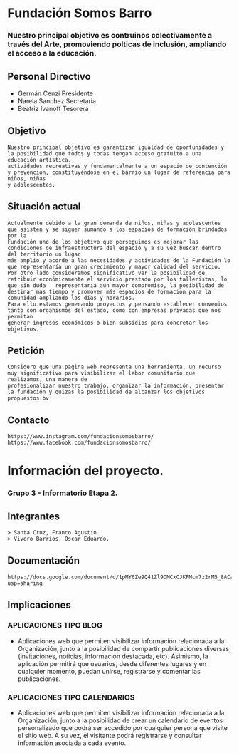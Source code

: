 # Fundación Somos Barro
### Nuestro principal objetivo es contruinos colectivamente a través del Arte, promoviendo polticas de inclusión, ampliando el acceso a la educación. 

## Personal Directivo

- Germán Cenzi Presidente
- Narela Sanchez Secretaria 
- Beatriz Ivanoff Tesorera

## Objetivo

    Nuestro principal objetivo es garantizar igualdad de oportunidades y la posibilidad que todos y todas tengan acceso gratuito a una educación artística, 
    actividades recreativas y fundamentalmente a un espacio de contención y prevención, constituyéndose en el barrio un lugar de referencia para niños, niñas 
    y adolescentes.

## Situación actual

    Actualmente debido a la gran demanda de niños, niñas y adolescentes que asisten y se siguen sumando a los espacios de formación brindados por la 
    Fundación uno de los objetivo que perseguimos es mejorar las condiciones de infraestructura del espacio y a su vez buscar dentro del territorio un lugar 
    más amplio y acorde a las necesidades y actividades de la Fundación lo que representaría un gran crecimiento y mayor calidad del servicio. 
    Por otro lado consideramos significativo ver la posibilidad de retribuir económicamente el servicio prestado por los talleristas, lo que sin duda   representaría aún mayor compromiso, la posibilidad de destinar mas tiempo y promover más espacios de formación para la comunidad ampliando los días y horarios.
    Para ello estamos generando proyectos y pensando establecer convenios tanto con organismos del estado, como con empresas privadas que nos permitan 
    generar ingresos económicos o bien subsidios para concretar los objetivos.

## Petición

    Considero que una página web representa una herramienta, un recurso muy significativo para visibilizar el labor comunitario que realizamos, una manera de
    profesionalizar nuestro trabajo, organizar la información, presentar la fundación y quizas la posibilidad de alcanzar los objetivos propuestos.bv

## Contacto

    https://www.instagram.com/fundacionsomosbarro/
    https://www.facebook.com/fundacionsomosbarro/

# Información del proyecto.
### Grupo 3 - Informatorio Etapa 2.

## Integrantes

    > Santa Cruz, Franco Agustín.
    > Vivero Barrios, Oscar Eduardo.
    
## Documentación
    
    https://docs.google.com/document/d/1pMY6Ze9Q41Zl9DMCxCJKPMcm7z2rM5_8ACaQrre91lU/edit?usp=sharing

## Implicaciones

### APLICACIONES TIPO BLOG

- Aplicaciones web que permiten visibilizar información relacionada a la Organización, junto a la posibilidad de compartir publicaciones diversas (invitaciones, noticias, información destacada, etc). Asimismo, la aplicación permitirá que usuarios, desde diferentes lugares y en cualquier momento, puedan unirse, registrarse y comentar las publicaciones.

### APLICACIONES TIPO CALENDARIOS

- Aplicaciones web que permiten visibilizar información relacionada a la Organización, junto a la posibilidad de crear un calendario de eventos personalizado que podrá ser accedido por cualquier persona que visite el sitio web. A su vez, el visitante podrá registrarse y consultar información asociada a cada evento.
